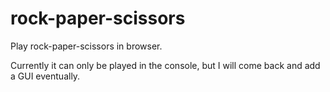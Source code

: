 # rock-paper-scissors
Play rock-paper-scissors in browser.

Currently it can only be played in the console, but I will come back and add a GUI eventually.
